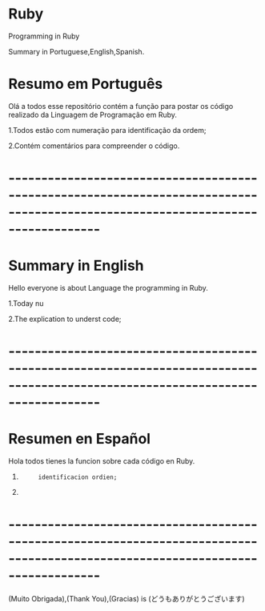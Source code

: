 # Ruby
Programming  in Ruby 


Summary in Portuguese,English,Spanish.

# Resumo em Português
Olá a todos esse repositório contém a função para postar os código realizado da Linguagem de Programação em Ruby.

1.Todos estão com numeração para identificação da ordem;

2.Contém comentários para compreender o código.
# --------------------------------------------------------------------------------------------------------------------------------
# Summary in English
Hello everyone is about Language the programming in Ruby.

1.Today  nu     

2.The explication to underst code;
           
# --------------------------------------------------------------------------------------------------------------------------------
# Resumen en Español
Hola todos tienes la funcion sobre cada  código en Ruby. 
1.          identificacion ordien;
2.                                                                                            
# --------------------------------------------------------------------------------------------------------------------------------
(Muito Obrigada),(Thank You),(Gracias) is (どうもありがとうございます)
